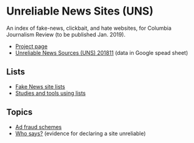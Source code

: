# Unreliable News Sites (UNS)
An index of fake-news, clickbait, and hate websites, for Columbia Journalism Review (to be published Jan. 2019).

* <a href="https://github.com/hearvox/unreliable-news/projects/1">Project page</a>
* <a href="https://docs.google.com/spreadsheets/d/1ck1_FZC-97uDLIlvRJDTrGqBk0FuDe9yHkluROgpGS8/edit?usp=sharing">Unreliable News Sources (UNS) 201811</a> (data in Google spead sheet)

## Lists
* <a href="https://github.com/hearvox/unreliable-news/blob/master/lists/fake-news.md">Fake News site lists</a>
* <a href="https://github.com/hearvox/unreliable-news/blob/master/lists/tools-use-lists.md">Studies and tools using lists</a>

## Topics
* <a href="https://github.com/hearvox/unreliable-news/blob/master/topics/ad-fraud.md">Ad fraud schemes</a>
* <a href="https://github.com/hearvox/unreliable-news/blob/master/topics/evidence.md">Who says?</a> (evidence for declaring a site unreliable)
